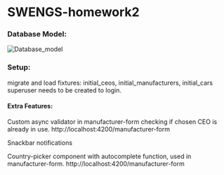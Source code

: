 # SWENGS-homework2
### Database Model:
![Database_model](./swengs-database-model.png)
### Setup:
migrate and load fixtures: initial_ceos, initial_manufacturers, initial_cars
superuser needs to be created to login.
#### Extra Features:
Custom async validator in manufacturer-form checking if chosen CEO is already in use. http://localhost:4200/manufacturer-form

Snackbar notifications

Country-picker component with autocomplete function, used in manufacturer-form. http://localhost:4200/manufacturer-form
